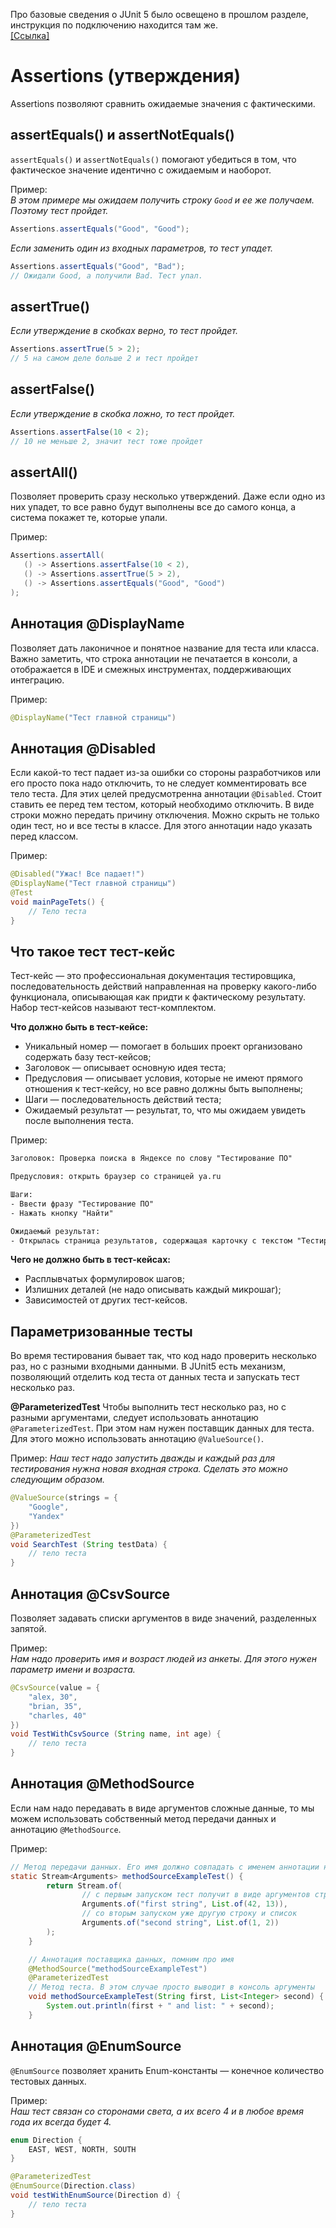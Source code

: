Про базовые сведения о JUnit 5 было освещено в прошлом разделе, инструкция по подключению находится там же.    
[[Ссылка]](https://github.com/qa-guru/knowledge-base/wiki/3.-%D0%9F%D0%BE%D0%B3%D1%80%D1%83%D0%B6%D0%B0%D0%B5%D0%BC%D1%81%D1%8F-%D0%B2-%D0%B8%D0%BD%D1%81%D1%82%D1%80%D1%83%D0%BC%D0%B5%D0%BD%D1%82%D0%B0%D1%80%D0%B8%D0%B9-%D0%B8-%D0%B1%D0%B8%D0%B1%D0%BB%D0%B8%D0%BE%D1%82%D0%B5%D0%BA%D0%B8)

# Assertions (утверждения)
Assertions позволяют сравнить ожидаемые значения с фактическими.

## assertEquals() и assertNotEquals()
`assertEquals()` и `assertNotEquals()` помогают убедиться в том, что фактическое значение идентично с ожидаемым и наоборот.

Пример:   
*В этом примере мы ожидаем получить строку `Good` и ее же получаем. Поэтому тест пройдет.*
```java
Assertions.assertEquals("Good", "Good");
```

*Если заменить один из входных параметров, то тест упадет.*
```java
Assertions.assertEquals("Good", "Bad");
// Ожидали Good, а получили Bad. Тест упал.
```

## assertTrue()
*Если утверждение в скобках верно, то тест пройдет.*
```java
Assertions.assertTrue(5 > 2);
// 5 на самом деле больше 2 и тест пройдет
```
## assertFalse()
*Если утверждение в скобка ложно, то тест пройдет.*
```java
Assertions.assertFalse(10 < 2);
// 10 не меньше 2, значит тест тоже пройдет
```
## assertAll()
Позволяет проверить сразу несколько утверждений. Даже если одно из них упадет, то все равно будут выполнены все до самого конца, а система покажет те, которые упали.

 Пример:
 ```java
Assertions.assertAll(
    () -> Assertions.assertFalse(10 < 2),
    () -> Assertions.assertTrue(5 > 2),
    () -> Assertions.assertEquals("Good", "Good")
);
 ```

## Аннотация @DisplayName
Позволяет дать лаконичное и понятное название для теста или класса. Важно заметить, что строка аннотации не печатается в консоли, а отображается в IDE и смежных инструментах, поддерживающих интеграцию.

Пример:
```java
@DisplayName("Тест главной страницы")
```
## Аннотация @Disabled
Если какой-то тест падает из-за ошибки со стороны разработчиков или его просто пока надо отключить, то не следует комментировать все тело теста. Для этих целей предусмотренна аннотации `@Disabled`. Стоит ставить ее перед тем тестом, который необходимо отключить. В виде строки можно передать причину отключения. Можно скрыть не только один тест, но и все тесты в классе. Для этого аннотации надо указать перед классом.

Пример:
```java
@Disabled("Ужас! Все падает!")
@DisplayName("Тест главной страницы")
@Test
void mainPageTets() {
    // Тело теста
}
```

## Что такое тест тест-кейс
Тест-кейс — это профессиональная документация тестировщика, последовательность действий направленная на проверку какого-либо функционала, описывающая как придти к фактическому результату. Набор тест-кейсов называют тест-комплектом. 

**Что должно быть в тест-кейсе:**
- Уникальный номер — помогает в больших проект организовано содержать базу тест-кейсов;
- Заголовок — описывает основную идея теста;
- Предусловия — описывает условия, которые не имеют прямого отношения к тест-кейсу, но все равно должны быть выполнены;
- Шаги — последовательность действий теста;
- Ожидаемый результат — результат, то, что мы ожидаем увидеть после выполнения теста.

Пример:
```txt
Заголовок: Проверка поиска в Яндексе по слову "Тестирование ПО"

Предусловия: открыть браузер со страницей ya.ru

Шаги:
- Ввести фразу "Тестирование ПО"
- Нажать кнопку "Найти"

Ожидаемый результат:
- Открылась страница результатов, содержащая карточку с текстом "Тестирование ПО"
```

**Чего не должно быть в тест-кейсах:**
- Расплывчатых формулировок шагов;
- Излишних деталей (не надо описывать каждый микрошаг);
- Зависимостей от других тест-кейсов.

## Параметризованные тесты
Во время тестирования бывает так, что код надо проверить несколько раз, но с разными входными данными. В JUnit5 есть механизм, позволяющий отделить код теста от данных теста и запускать тест несколько раз.

**@ParameterizedTest**
Чтобы выполнить тест несколько раз, но с разными аргументами, следует использовать аннотацию `@ParameterizedTest`. При этом нам нужен поставщик данных для теста. Для этого можно использовать аннотацию `@ValueSource()`.

Пример:
*Наш тест надо запустить дважды и каждый раз для тестирования нужна новая входная строка. Сделать это можно следующим образом.*
```java
@ValueSource(strings = {
    "Google",
    "Yandex"
})
@ParameterizedTest
void SearchTest (String testData) {
    // тело теста
}
```

## Аннотация @CsvSource
Позволяет задавать списки аргументов в виде значений, разделенных запятой. 

Пример:    
*Нам надо проверить имя и возраст людей из анкеты. Для этого нужен параметр имени и возраста.*
```java
@CsvSource(value = {
    "alex, 30",
    "brian, 35",
    "charles, 40"
})
void TestWithCsvSource (String name, int age) {
    // тело теста
}
```
## Аннотация @MethodSource
Если нам надо передавать в виде аргументов сложные данные, то мы можем использовать собственный метод передачи данных и аннотацию `@MethodSource`.

Пример:    
```java
// Метод передачи данных. Его имя должно совпадать с именем аннотации ниже
static Stream<Arguments> methodSourceExampleTest() {
        return Stream.of(
                // с первым запуском тест получит в виде аргументов строки и список
                Arguments.of("first string", List.of(42, 13)),
                // со вторым запуском уже другую строку и список
                Arguments.of("second string", List.of(1, 2))
        );
    }

    // Аннотация поставщика данных, помним про имя
    @MethodSource("methodSourceExampleTest")
    @ParameterizedTest
    // Метод теста. В этом случае просто выводит в консоль аргументы
    void methodSourceExampleTest(String first, List<Integer> second) {
        System.out.println(first + " and list: " + second);
    }
```

## Аннотация @EnumSource
`@EnumSource` позволяет хранить Enum-константы — конечное количество тестовых данных.

Пример:   
*Наш тест связан со сторонами света, а их всего 4 и в любое время года их всегда будет 4.*

```java
enum Direction {
    EAST, WEST, NORTH, SOUTH
}

@ParameterizedTest
@EnumSource(Direction.class)
void testWithEnumSource(Direction d) {
    // тело теста
}
```
